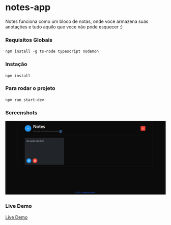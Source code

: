 # notes-app

Notes funciona como um bloco de notas, onde voce armazena suas anotações 
e tudo aquilo que voce não pode esquecer :)


### Requisitos Globais
`npm install -g ts-node typescript nodemon`

### Instação 
`npm install`

### Para rodar o projeto
`npm run start-dev`

### Screenshots
<img src="public/images/screen.gif">

### Live Demo
<a href="https://notes-app-f54y.onrender.com/">Live Demo</a>

